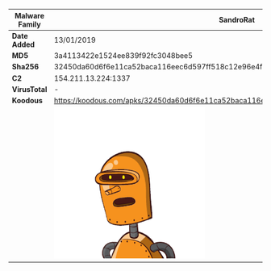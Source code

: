 | Malware Family | SandroRat                                                    |
| -------------- | ------------------------------------------------------------ |
| **Date Added** | 13/01/2019                                                   |
| **MD5**        | 3a4113422e1524ee839f92fc3048bee5                             |
| **Sha256**     | 32450da60d6f6e11ca52baca116eec6d597ff518c12e96e4f24410e924b51e74 |
| **C2**         | 154.211.13.224:1337                                          |
| **VirusTotal** | -                                                            |
| **Koodous**    | https://koodous.com/apks/32450da60d6f6e11ca52baca116eec6d597ff518c12e96e4f24410e924b51e74 |
|                | ![](../assets/32450da60d6f6e11ca52baca116eec6d597ff518c12e96e4f24410e924b51e74.png) |